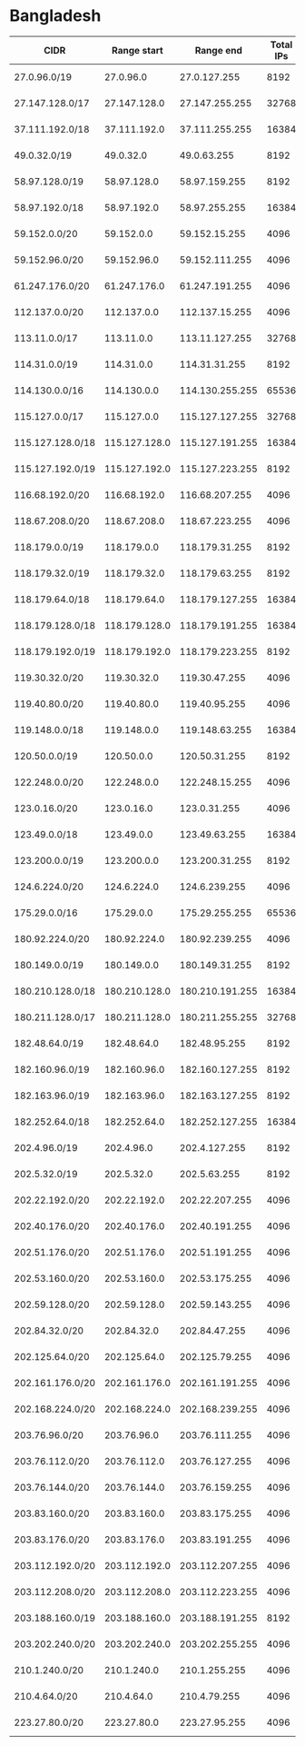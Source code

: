# Bangladesh

CIDR               | Range start     | Range end       | Total IPs  | Assign date | Owner
------------------ | --------------- | --------------- | ---------- | ----------- | -----
27.0.96.0/19       | 27.0.96.0       | 27.0.127.255    | 8192       | 2011-03-02  | 
27.147.128.0/17    | 27.147.128.0    | 27.147.255.255  | 32768      | 2010-03-31  | 
37.111.192.0/18    | 37.111.192.0    | 37.111.255.255  | 16384      | 2012-02-08  | 
49.0.32.0/19       | 49.0.32.0       | 49.0.63.255     | 8192       | 2010-10-27  | 
58.97.128.0/19     | 58.97.128.0     | 58.97.159.255   | 8192       | 2011-01-07  | 
58.97.192.0/18     | 58.97.192.0     | 58.97.255.255   | 16384      | 2011-01-07  | 
59.152.0.0/20      | 59.152.0.0      | 59.152.15.255   | 4096       | 2004-11-10  | 
59.152.96.0/20     | 59.152.96.0     | 59.152.111.255  | 4096       | 2004-11-10  | 
61.247.176.0/20    | 61.247.176.0    | 61.247.191.255  | 4096       | 2011-01-07  | 
112.137.0.0/20     | 112.137.0.0     | 112.137.15.255  | 4096       | 2009-02-03  | 
113.11.0.0/17      | 113.11.0.0      | 113.11.127.255  | 32768      | 2008-09-23  | 
114.31.0.0/19      | 114.31.0.0      | 114.31.31.255   | 8192       | 2008-05-01  | 
114.130.0.0/16     | 114.130.0.0     | 114.130.255.255 | 65536      | 2008-05-26  | 
115.127.0.0/17     | 115.127.0.0     | 115.127.127.255 | 32768      | 2008-08-12  | 
115.127.128.0/18   | 115.127.128.0   | 115.127.191.255 | 16384      | 2008-08-12  | 
115.127.192.0/19   | 115.127.192.0   | 115.127.223.255 | 8192       | 2008-08-12  | 
116.68.192.0/20    | 116.68.192.0    | 116.68.207.255  | 4096       | 2007-05-14  | 
118.67.208.0/20    | 118.67.208.0    | 118.67.223.255  | 4096       | 2007-08-17  | 
118.179.0.0/19     | 118.179.0.0     | 118.179.31.255  | 8192       | 2007-10-22  | 
118.179.32.0/19    | 118.179.32.0    | 118.179.63.255  | 8192       | 2007-10-22  | 
118.179.64.0/18    | 118.179.64.0    | 118.179.127.255 | 16384      | 2007-10-22  | 
118.179.128.0/18   | 118.179.128.0   | 118.179.191.255 | 16384      | 2007-10-22  | 
118.179.192.0/19   | 118.179.192.0   | 118.179.223.255 | 8192       | 2007-10-22  | 
119.30.32.0/20     | 119.30.32.0     | 119.30.47.255   | 4096       | 2007-12-18  | 
119.40.80.0/20     | 119.40.80.0     | 119.40.95.255   | 4096       | 2008-01-03  | 
119.148.0.0/18     | 119.148.0.0     | 119.148.63.255  | 16384      | 2008-02-12  | 
120.50.0.0/19      | 120.50.0.0      | 120.50.31.255   | 8192       | 2008-03-20  | 
122.248.0.0/20     | 122.248.0.0     | 122.248.15.255  | 4096       | 2006-11-17  | 
123.0.16.0/20      | 123.0.16.0      | 123.0.31.255    | 4096       | 2011-01-27  | 
123.49.0.0/18      | 123.49.0.0      | 123.49.63.255   | 16384      | 2006-09-27  | 
123.200.0.0/19     | 123.200.0.0     | 123.200.31.255  | 8192       | 2007-01-11  | 
124.6.224.0/20     | 124.6.224.0     | 124.6.239.255   | 4096       | 2006-10-04  | 
175.29.0.0/16      | 175.29.0.0      | 175.29.255.255  | 65536      | 2009-12-09  | 
180.92.224.0/20    | 180.92.224.0    | 180.92.239.255  | 4096       | 2009-07-28  | 
180.149.0.0/19     | 180.149.0.0     | 180.149.31.255  | 8192       | 2009-08-31  | 
180.210.128.0/18   | 180.210.128.0   | 180.210.191.255 | 16384      | 2009-09-25  | 
180.211.128.0/17   | 180.211.128.0   | 180.211.255.255 | 32768      | 2009-10-01  | 
182.48.64.0/19     | 182.48.64.0     | 182.48.95.255   | 8192       | 2010-02-19  | 
182.160.96.0/19    | 182.160.96.0    | 182.160.127.255 | 8192       | 2010-04-06  | 
182.163.96.0/19    | 182.163.96.0    | 182.163.127.255 | 8192       | 2010-04-07  | 
182.252.64.0/18    | 182.252.64.0    | 182.252.127.255 | 16384      | 2010-05-07  | 
202.4.96.0/19      | 202.4.96.0      | 202.4.127.255   | 8192       | 1998-10-29  | 
202.5.32.0/19      | 202.5.32.0      | 202.5.63.255    | 8192       | 1998-09-21  | 
202.22.192.0/20    | 202.22.192.0    | 202.22.207.255  | 4096       | 2000-11-09  | 
202.40.176.0/20    | 202.40.176.0    | 202.40.191.255  | 4096       | 2004-01-06  | 
202.51.176.0/20    | 202.51.176.0    | 202.51.191.255  | 4096       | 2003-08-21  | 
202.53.160.0/20    | 202.53.160.0    | 202.53.175.255  | 4096       | 2001-08-30  | 
202.59.128.0/20    | 202.59.128.0    | 202.59.143.255  | 4096       | 2003-12-03  | 
202.84.32.0/20     | 202.84.32.0     | 202.84.47.255   | 4096       | 2000-11-07  | 
202.125.64.0/20    | 202.125.64.0    | 202.125.79.255  | 4096       | 2005-02-24  | 
202.161.176.0/20   | 202.161.176.0   | 202.161.191.255 | 4096       | 2005-09-12  | 
202.168.224.0/20   | 202.168.224.0   | 202.168.239.255 | 4096       | 1998-10-13  | 
203.76.96.0/20     | 203.76.96.0     | 203.76.111.255  | 4096       | 2002-08-19  | 
203.76.112.0/20    | 203.76.112.0    | 203.76.127.255  | 4096       | 2004-06-29  | 
203.76.144.0/20    | 203.76.144.0    | 203.76.159.255  | 4096       | 2005-12-15  | 
203.83.160.0/20    | 203.83.160.0    | 203.83.175.255  | 4096       | 2002-12-05  | 
203.83.176.0/20    | 203.83.176.0    | 203.83.191.255  | 4096       | 2005-02-24  | 
203.112.192.0/20   | 203.112.192.0   | 203.112.207.255 | 4096       | 2000-10-05  | 
203.112.208.0/20   | 203.112.208.0   | 203.112.223.255 | 4096       | 2004-04-01  | 
203.188.160.0/19   | 203.188.160.0   | 203.188.191.255 | 8192       | 2002-09-24  | 
203.202.240.0/20   | 203.202.240.0   | 203.202.255.255 | 4096       | 2006-07-13  | 
210.1.240.0/20     | 210.1.240.0     | 210.1.255.255   | 4096       | 2006-06-13  | 
210.4.64.0/20      | 210.4.64.0      | 210.4.79.255    | 4096       | 2002-09-10  | 
223.27.80.0/20     | 223.27.80.0     | 223.27.95.255   | 4096       | 2010-08-23  | 
